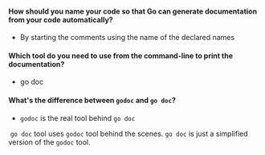 #### How should you name your code so that Go can generate documentation from your code automatically?

* By starting the comments using the name of the declared names

#### Which tool do you need to use from the command-line to print the documentation?

* go doc

#### What's the difference between `godoc` and `go doc`?

* `godoc` is the real tool behind `go doc`

​		`go doc` tool uses `godoc` tool behind the scenes. `go doc` is just a simplified version of the `godoc` tool.

